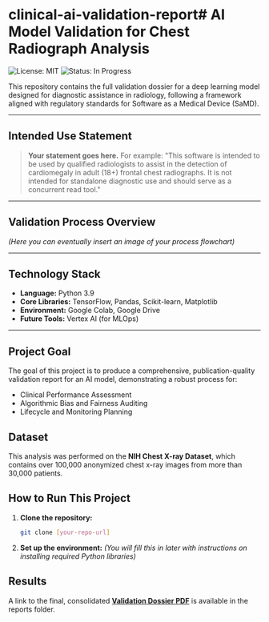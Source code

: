 # clinical-ai-validation-report# AI Model Validation for Chest Radiograph Analysis

![License: MIT](https://img.shields.io/badge/License-MIT-yellow.svg)
![Status: In Progress](https://img.shields.io/badge/Status-In%20Progress-blue.svg)

This repository contains the full validation dossier for a deep learning model designed for diagnostic assistance in radiology, following a framework aligned with regulatory standards for Software as a Medical Device (SaMD).

---

## Intended Use Statement

> **Your statement goes here.** For example: "This software is intended to be used by qualified radiologists to assist in the detection of cardiomegaly in adult (18+) frontal chest radiographs. It is not intended for standalone diagnostic use and should serve as a concurrent read tool."

---

## Validation Process Overview

*(Here you can eventually insert an image of your process flowchart)*


---

## Technology Stack
* **Language:** Python 3.9
* **Core Libraries:** TensorFlow, Pandas, Scikit-learn, Matplotlib
* **Environment:** Google Colab, Google Drive
* **Future Tools:** Vertex AI (for MLOps)

---

## Project Goal

The goal of this project is to produce a comprehensive, publication-quality validation report for an AI model, demonstrating a robust process for:
* Clinical Performance Assessment
* Algorithmic Bias and Fairness Auditing
* Lifecycle and Monitoring Planning

## Dataset

This analysis was performed on the **NIH Chest X-ray Dataset**, which contains over 100,000 anonymized chest x-ray images from more than 30,000 patients.

## How to Run This Project

1.  **Clone the repository:**
    ```bash
    git clone [your-repo-url]
    ```
2.  **Set up the environment:**
    *(You will fill this in later with instructions on installing required Python libraries)*

## Results

A link to the final, consolidated **[Validation Dossier PDF](./reports/validation_report_final.pdf)** is available in the reports folder.

